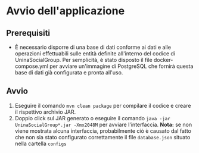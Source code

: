 # Avvio dell'applicazione
## Prerequisiti
- È necessario disporre di una base di dati conforme ai dati e alle operazioni effettuabili sulle entità definite all'interno del codice di UninaSocialGroup. Per semplicità, è stato disposto il file docker-compose.yml per avviare un'immagine di PostgreSQL che fornirà questa base di dati già configurata e pronta all'uso.
## Avvio
1. Eseguire il comando `mvn clean package` per compilare il codice e creare il rispettivo archivio JAR.
2. Doppio click sul JAR generato o eseguire il comando `java -jar UninaSocialGroup*.jar -Xmx2048M` per avviare l'interfaccia.
	**Nota:** se non viene mostrata alcuna interfaccia, probabilmente ciò è causato dal fatto che non sia stato configurato correttamente il file `database.json` situato nella cartella `configs`  